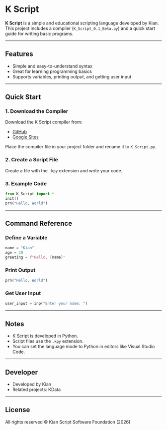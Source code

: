 # K Script

**K Script** is a simple and educational scripting language developed by Kian. This project includes a compiler (`K_Script_0.1_Beta.py`) and a quick start guide for writing basic programs.

---

## Features

- Simple and easy-to-understand syntax  
- Great for learning programming basics  
- Supports variables, printing output, and getting user input  

---

## Quick Start

### 1. Download the Compiler

Download the K Script compiler from:

- [GitHub](https://github.com/Kiansharestani/K-Script-compiler)
- [Google Sites](https://sites.google.com/view/download-k-script-compiler)

Place the compiler file in your project folder and rename it to `K_Script.py`.

### 2. Create a Script File

Create a file with the `.kpy` extension and write your code.

### 3. Example Code

```python
from K_Script import *
init()
prn("Hello, World")
```

---

## Command Reference

### Define a Variable

```python
name = "Kian"
age = 20
greeting = f"Hello, {name}"
```

### Print Output

```python
prn("Hello, World")
```

### Get User Input

```python
user_input = inp("Enter your name: ")
```

---

## Notes

- K Script is developed in Python.
- Script files use the `.kpy` extension.
- You can set the language mode to Python in editors like Visual Studio Code.

---

## Developer

- Developed by Kian
- Related projects: KData

---

## License

All rights reserved © Kian Script Software Foundation (2026)
